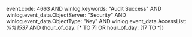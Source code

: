 event.code: 4663 AND winlog.keywords: "Audit Success" AND winlog.event_data.ObjectServer: "Security" AND winlog.event_data.ObjectType: "Key" AND winlog.event_data.AccessList: *%%1537* AND (hour_of_day: [* TO 7] OR hour_of_day: [17 TO *])
